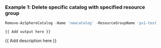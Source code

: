 ### Example 1: Delete specific catalog with specified resource group
```powershell
Remove-AzSphereCatalog -Name 'newcatalog' -ResourceGroupName 'ps1-test'
```

```output
{{ Add output here }}
```

{{ Add description here }}
